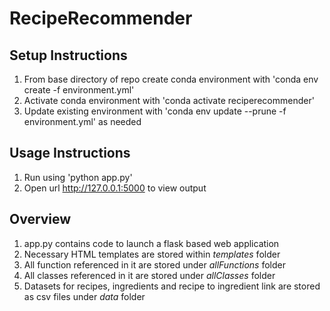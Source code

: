 # RecipeRecommender

## Setup Instructions
1. From base directory of repo create conda environment with 'conda env create -f environment.yml'
2. Activate conda environment with 'conda activate reciperecommender'
3. Update existing environment with 'conda env update --prune -f environment.yml' as needed

## Usage Instructions
1. Run using 'python app.py'
2. Open url http://127.0.0.1:5000 to view output

## Overview

1. app.py contains code to launch a flask based web application
2. Necessary HTML templates are stored within *templates* folder
3. All function referenced in it are stored under *allFunctions* folder
4. All classes referenced in it are stored under *allClasses* folder
5. Datasets for recipes, ingredients and recipe to ingredient link are stored as csv files under *data* folder
